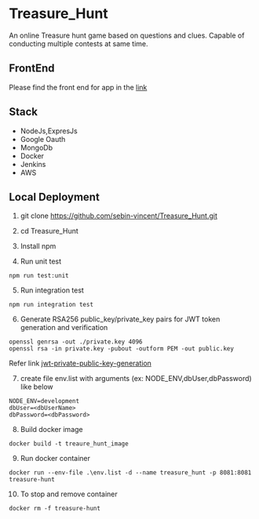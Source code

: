 # Treasure_Hunt
An online Treasure hunt game based on questions and clues. Capable of conducting multiple contests at same time.

## FrontEnd
Please find the front end for app in the [link](https://github.com/Benin-Tom-Jose/treasure-hunt-frontend)

## Stack
* NodeJs,ExpresJs
* Google Oauth
* MongoDb
* Docker
* Jenkins
* AWS

## Local Deployment

1. git clone https://github.com/sebin-vincent/Treasure_Hunt.git

2. cd Treasure_Hunt

3. Install npm

4. Run unit test
```
npm run test:unit
```

5. Run integration test
```
npm run integration test
```

6. Generate RSA256 public_key/private_key pairs for JWT token generation and verification
```
openssl genrsa -out ./private.key 4096
openssl rsa -in private.key -pubout -outform PEM -out public.key
```
Refer link [jwt-private-public-key-generation](https://docs.mia-platform.eu/docs/runtime_suite/client-credentials/jwt-private-public-key-generation)


7. create file env.list with arguments (ex: NODE_ENV,dbUser,dbPassword) like below
```
NODE_ENV=development
dbUser=<dbUserName>
dbPassword=<dbPassword>
```

8. Build docker image
```
docker build -t treaure_hunt_image
```

9. Run docker container
```
docker run --env-file .\env.list -d --name treasure_hunt -p 8081:8081 treasure-hunt
```

10. To stop and remove container
```
docker rm -f treasure-hunt
```



                                    
                                     
                                     
                                     


